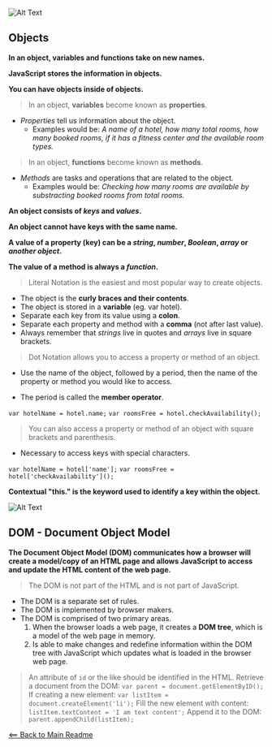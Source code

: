 ![Alt Text](https://www.simplilearn.com/ice9/free_resources_article_thumb/X_Reasons_to_learn_Javascript.jpg)


## Objects

**In an object, variables and functions take on new names.**

**JavaScript stores the information in objects.**

**You can have objects inside of objects.**

> In an object, **variables** become known as **properties**.
  - *Properties* tell us information about the object. 
      - Examples would be: *A name of a hotel, how many total rooms, how many booked rooms, if it has a fitness center and the available room types.*

> In an object, **functions** become known as **methods**.
  - *Methods* are tasks and operations that are related to the object.
      - Examples would be: *Checking how many rooms are available by substracting booked rooms from total rooms.*

**An object consists of *keys* and *values*.**

**An object cannot have keys with the same name.**

**A value of a property (key) can be a *string*, *number*, *Boolean*, *array* or *another object*.**

**The value of a method is always a *function*.**

> Literal Notation is the easiest and most popular way to create objects.

- The object is the **curly braces and their contents**.
- The object is stored in a **variable** (eg. var hotel).
- Separate each key from its value using a **colon**.
- Separate each property and method with a **comma** (not after last value).
- Always remember that *strings* live in quotes and *arrays* live in square brackets.

> Dot Notation allows you to access a property or method of an object.

- Use the name of the object, followed by a period, then the name of the property or method you would like to access.

- The period is called the **member operator**.

`var hotelName = hotel.name;`
`var roomsFree = hotel.checkAvailability();`

> You can also access a property or method of an object with square brackets and parenthesis.
  - Necessary to access keys with special characters.

`var hotelName = hotel['name'];`
`var roomsFree = hotel['checkAvailability']();`

**Contextual "this." is the keyword used to identify a key within the object.**


![Alt Text](https://www.simplilearn.com/ice9/free_resources_article_thumb/X_Reasons_to_learn_Javascript.jpg)


## DOM - Document Object Model

**The Document Object Model (DOM) communicates how a browser will create a model/copy of an HTML page and allows JavaScript to access and update the HTML content of the web page.**

> The DOM is not part of the HTML and is not part of JavaScript.
  - The DOM is a separate set of rules.
  - The DOM is implemented by browser makers.
  - The DOM is comprised of two primary areas.
      1. When the browser loads a web page, it creates a **DOM tree**, which is a model of the web page in memory.
      1. Is able to make changes and redefine information within the DOM tree with JavaScript which updates what is loaded in the browser web page.

> An attribute of `id` or the like should be identified in the HTML.
> Retrieve a document from the DOM: `var parent = document.getElementByID();`
> If creating a new element: `var listItem = document.createElement('li');`
> Fill the new element with content: `listItem.textContent = 'I am text content';`
> Append it to the DOM: `parent.appendChild(listItem);`


[<== Back to Main Readme](README.md)

